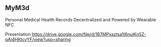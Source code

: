 ## MyM3d

Personal Medical Health Records Decentralized and Powered by Wearable NFC

Presentation
https://drive.google.com/file/d/1B7MPxaztsa1I6nuiKn5Z-qAI4HKtcvYF/view?usp=sharing
